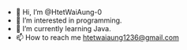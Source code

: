- 👋 Hi, I’m @HtetWaiAung-0
- 👀 I’m interested in programming.
- 🌱 I’m currently learning Java.
- 📫 How to reach me htetwaiaung1236@gmail.com

<!---
HtetWaiAung-0/HtetWaiAung-0 is a ✨ special ✨ repository because its `README.md` (this file) appears on your GitHub profile.
You can click the Preview link to take a look at your changes.
--->
